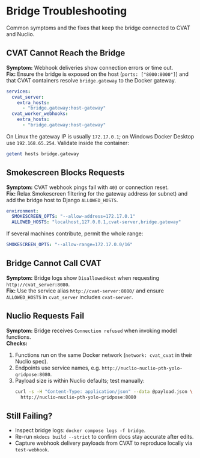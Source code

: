 # Bridge Troubleshooting

Common symptoms and the fixes that keep the bridge connected to CVAT and Nuclio.

## CVAT Cannot Reach the Bridge
**Symptom:** Webhook deliveries show connection errors or time out.  
**Fix:** Ensure the bridge is exposed on the host (`ports: ["8000:8000"]`) and that CVAT containers resolve `bridge.gateway` to the Docker gateway.

```yaml
services:
  cvat_server:
    extra_hosts:
      - "bridge.gateway:host-gateway"
  cvat_worker_webhooks:
    extra_hosts:
      - "bridge.gateway:host-gateway"
```

On Linux the gateway IP is usually `172.17.0.1`; on Windows Docker Desktop use `192.168.65.254`. Validate inside the container:

```bash
getent hosts bridge.gateway
```

## Smokescreen Blocks Requests
**Symptom:** CVAT webhook pings fail with `403` or connection reset.  
**Fix:** Relax Smokescreen filtering for the gateway address (or subnet) and add the bridge host to Django `ALLOWED_HOSTS`.

```yaml
environment:
  SMOKESCREEN_OPTS: "--allow-address=172.17.0.1"
  ALLOWED_HOSTS: "localhost,127.0.0.1,cvat-server,bridge.gateway"
```

If several machines contribute, permit the whole range:

```yaml
SMOKESCREEN_OPTS: "--allow-range=172.17.0.0/16"
```

## Bridge Cannot Call CVAT
**Symptom:** Bridge logs show `DisallowedHost` when requesting `http://cvat_server:8080`.  
**Fix:** Use the service alias `http://cvat-server:8080/` and ensure `ALLOWED_HOSTS` in `cvat_server` includes `cvat-server`.

## Nuclio Requests Fail
**Symptom:** Bridge receives `Connection refused` when invoking model functions.  
**Checks:**
1. Functions run on the same Docker network (`network: cvat_cvat` in their Nuclio spec).
2. Endpoints use service names, e.g. `http://nuclio-nuclio-pth-yolo-gridpose:8080`.
3. Payload size is within Nuclio defaults; test manually:
   ```bash
   curl -s -H "Content-Type: application/json" --data @payload.json \
     http://nuclio-nuclio-pth-yolo-gridpose:8080
   ```

## Still Failing?
- Inspect bridge logs: `docker compose logs -f bridge`.
- Re-run `mkdocs build --strict` to confirm docs stay accurate after edits.
- Capture webhook delivery payloads from CVAT to reproduce locally via `test-webhook`.
